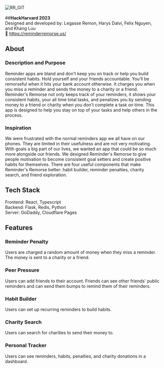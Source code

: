 ![RR_GIT](https://github.com/cslegasse/reminder-remorse/assets/102162055/8b24d8c5-0d03-48d4-80a0-acb0b51f640b)\
\
##**HackHarvard 2023** \
Designed and developed by: Legasse Remon, Harys Dalvi, Felix Nguyen, and Khang Luu\
🔗 https://reminderremorse.us/

## About
### Description and Purpose
Reminder apps are bland and don't keep you on track or help you build consistent habits. Hold yourself and your friends accountable. You’ll be remorseful when it hits your bank account otherwise. It charges you when you miss a reminder and sends the money to a charity or a friend. Reminder's Remorse not only keeps track of your reminders, it shows your consistent habits, your all time total tasks, and penalizes you by sending money to a friend or charity when you don't complete a task on time. This app is designed to help you stay on top of your tasks and help others in the process. 

### Inspiration
We were frustrated with the normal reminders app we all have on our phones. They are limited in their usefulness and are not very motivating. With goals a big part of our lives, we wanted an app that could be so much more alongside our friends. We designed Reminder's Remorse to give people motivation to become consistent goal setters and create positive habits for themselves. There are four useful components that make Reminder's Remorse better: habit builder, reminder penalties, charity search, and friend exploration. 

## Tech Stack
Frontend: React, Typescript\
Backend: Flask, Redis, Python\
Server: GoDaddy, Cloudflare Pages

## Features
### Reminder Penalty
Users are charged a random amount of money when they miss a reminder. The money is sent to a charity or a friend.

### Peer Pressure
Users can add friends to their account. Friends can see other friends' public reminders and can send them bumps to remind them of their reminders.

### Habit Builder
Users can set up recurring reminders to build habits.

### Charity Search
Users can search for charities to send their money to.

### Personal Tracker
Users can see reminders, habits, penalties, and charity donations in a dashboard.
